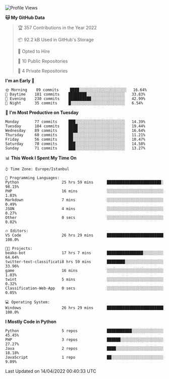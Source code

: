 <!--START_SECTION:waka-->
![Profile Views](http://img.shields.io/badge/Profile%20Views-6-blue)

**🐱 My GitHub Data** 

> 🏆 357 Contributions in the Year 2022
 > 
> 📦 92.2 kB Used in GitHub's Storage 
 > 
> 💼 Opted to Hire
 > 
> 📜 10 Public Repositories 
 > 
> 🔑 4 Private Repositories  
 > 
**I'm an Early 🐤** 

```text
🌞 Morning    89 commits     ████░░░░░░░░░░░░░░░░░░░░░   16.64% 
🌆 Daytime    181 commits    ████████░░░░░░░░░░░░░░░░░   33.83% 
🌃 Evening    230 commits    ██████████░░░░░░░░░░░░░░░   42.99% 
🌙 Night      35 commits     █░░░░░░░░░░░░░░░░░░░░░░░░   6.54%

```
📅 **I'm Most Productive on Tuesday** 

```text
Monday       77 commits     ███░░░░░░░░░░░░░░░░░░░░░░   14.39% 
Tuesday      104 commits    ████░░░░░░░░░░░░░░░░░░░░░   19.44% 
Wednesday    89 commits     ████░░░░░░░░░░░░░░░░░░░░░   16.64% 
Thursday     60 commits     ██░░░░░░░░░░░░░░░░░░░░░░░   11.21% 
Friday       56 commits     ██░░░░░░░░░░░░░░░░░░░░░░░   10.47% 
Saturday     78 commits     ███░░░░░░░░░░░░░░░░░░░░░░   14.58% 
Sunday       71 commits     ███░░░░░░░░░░░░░░░░░░░░░░   13.27%

```


📊 **This Week I Spent My Time On** 

```text
⌚︎ Time Zone: Europe/Istanbul

💬 Programming Languages: 
Python                   25 hrs 59 mins      ████████████████████████░   98.15% 
PHP                      16 mins             ░░░░░░░░░░░░░░░░░░░░░░░░░   1.03% 
Markdown                 7 mins              ░░░░░░░░░░░░░░░░░░░░░░░░░   0.49% 
JSON                     4 mins              ░░░░░░░░░░░░░░░░░░░░░░░░░   0.27% 
Other                    0 secs              ░░░░░░░░░░░░░░░░░░░░░░░░░   0.02%

🔥 Editors: 
VS Code                  26 hrs 29 mins      █████████████████████████   100.0%

🐱‍💻 Projects: 
beako-bot                17 hrs 7 mins       ████████████████░░░░░░░░░   64.64% 
twitter-text-classificati8 hrs 59 mins       ████████░░░░░░░░░░░░░░░░░   33.96% 
game                     16 mins             ░░░░░░░░░░░░░░░░░░░░░░░░░   1.03% 
twint                    5 mins              ░░░░░░░░░░░░░░░░░░░░░░░░░   0.32% 
Classification-Web-App   0 secs              ░░░░░░░░░░░░░░░░░░░░░░░░░   0.05%

💻 Operating System: 
Windows                  26 hrs 29 mins      █████████████████████████   100.0%

```

**I Mostly Code in Python** 

```text
Python                   5 repos             ███████████░░░░░░░░░░░░░░   45.45% 
PHP                      3 repos             ██████░░░░░░░░░░░░░░░░░░░   27.27% 
Java                     2 repos             ████░░░░░░░░░░░░░░░░░░░░░   18.18% 
JavaScript               1 repo              ██░░░░░░░░░░░░░░░░░░░░░░░   9.09%

```



 Last Updated on 14/04/2022 00:40:33 UTC
<!--END_SECTION:waka-->

<!--
**3nws/3nws** is a ✨ _special_ ✨ repository because its `README.md` (this file) appears on your GitHub profile.

Here are some ideas to get you started:

- 🔭 I’m currently working on ...
- 🌱 I’m currently learning ...
- 👯 I’m looking to collaborate on ...
- 🤔 I’m looking for help with ...
- 💬 Ask me about ...
- 📫 How to reach me: ...
- 😄 Pronouns: ...
- ⚡ Fun fact: ...
-->
